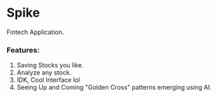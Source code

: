# Spike
Fintech Application.

### Features: 
1. Saving Stocks you like.
2. Analyze any stock.
3. IDK, Cool Interface lol
5. Seeing Up and Coming "Golden Cross" patterns emerging using AI.
